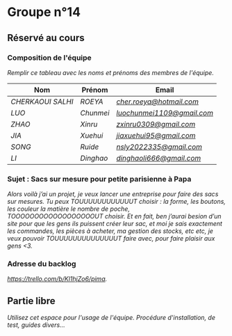 # Groupe n°14

## Réservé au cours

### Composition de l'équipe

*Remplir ce tableau avec les noms et prénoms des membres de l'équipe.*


| Nom                     | Prénom                   | Email                   |
| -------------           |-------------             |-------------            |
| *CHERKAOUI SALHI*                   | *ROEYA*                 | *cher.roeya@hotmail.com*                 |
| *LUO*                   | *Chunmei*                 | *luochunmei1109@gmail.com*                 |
| *ZHAO*                   | *Xinru*                 | *zxinru0309@gmail.com*                 |
| *JIA*                   | *Xuehui*                 | *jiaxuehui95@gmail.com*                 |
| *SONG*                   | *Ruide*                 | *nsly2022335@gmail.com*                 |
| *LI*                   | *Dinghao*                 | *dinghaoli666@gmail.com*                 |

### Sujet : Sacs sur mesure pour petite parisienne à Papa

*Alors voilà j’ai un projet, je veux lancer une entreprise pour faire des sacs sur mesures. Tu peux TOUUUUUUUUUUUUT choisir : la forme, les boutons, les couleur la matière le nombre de poche, TOOOOOOOOOOOOOOOOOOUT choisir. Et en fait, ben j’aurai besion d’un site pour que les gens ils puissent créer leur sac, et moi je sais exactement les commandes, les pièces à acheter, ma gestion des stocks, etc etc, je veux pouvoir TOUUUUUUUUUUUUUUT faire avec, pour faire plaisir aux gens <3.*

### Adresse du backlog

*https://trello.com/b/Kl1hjZo6/pima.*

## Partie libre

*Utilisez cet espace pour l'usage de l'équipe. Procédure d'installation, de test, guides divers...*